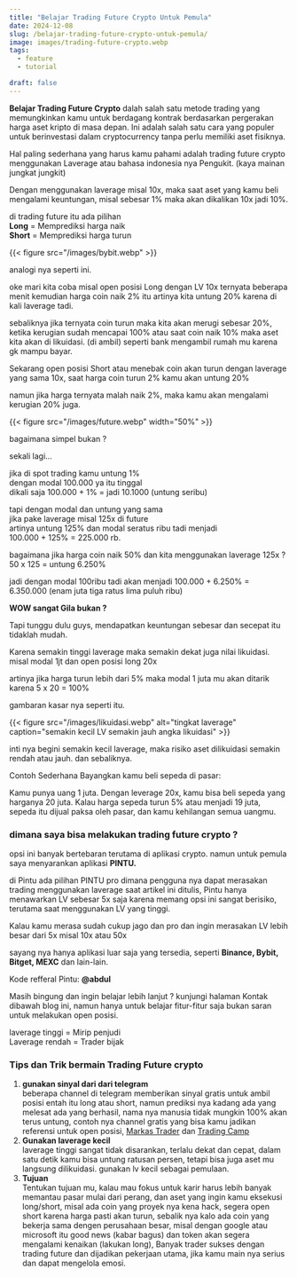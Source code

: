 ```yaml
---
title: "Belajar Trading Future Crypto Untuk Pemula"
date: 2024-12-08
slug: /belajar-trading-future-crypto-untuk-pemula/
image: images/trading-future-crypto.webp
tags:
  - feature
  - tutorial

draft: false
---
```


**Belajar Trading Future Crypto** dalah salah satu metode trading yang memungkinkan kamu untuk berdagang kontrak berdasarkan pergerakan harga aset kripto di masa depan. Ini adalah salah satu cara yang populer untuk berinvestasi dalam cryptocurrency tanpa perlu memiliki aset fisiknya.

Hal paling sederhana yang harus kamu pahami adalah trading future crypto menggunakan Laverage atau bahasa indonesia nya Pengukit. (kaya mainan jungkat jungkit)

Dengan menggunakan laverage misal 10x, maka saat aset yang kamu beli mengalami keuntungan, misal sebesar 1% maka akan dikalikan 10x jadi 10%.

di trading future itu ada pilihan  
**Long** = Memprediksi harga naik  
**Short** = Memprediksi harga turun

{{< figure src="/images/bybit.webp" >}}

analogi nya seperti ini.

oke mari kita coba misal open posisi Long dengan LV 10x
ternyata beberapa menit kemudian harga coin naik 2% itu artinya kita untung 20% karena di kali laverage tadi.

sebaliknya jika ternyata coin turun maka kita akan merugi sebesar 20%, ketika kerugian sudah mencapai 100% atau saat coin naik 10% maka aset kita akan di likuidasi. (di ambil) seperti bank mengambil rumah mu karena gk mampu bayar.

Sekarang open posisi Short atau menebak coin akan turun
dengan laverage yang sama 10x, saat harga coin turun 2% kamu akan untung 20%

namun jika harga ternyata malah naik 2%, maka kamu akan mengalami kerugian 20% juga.

{{< figure src="/images/future.webp" width="50%" >}}

bagaimana simpel bukan ?

sekali lagi...

jika di spot trading kamu untung 1%  
dengan modal 100.000 ya itu tinggal  
dikali saja 100.000 + 1% = jadi 10.1000 (untung seribu)

tapi dengan modal dan untung yang sama  
jika pake laverage misal 125x di future  
artinya untung 125% dan modal seratus ribu tadi menjadi  
100.000 + 125% = 225.000 rb.

bagaimana jika harga coin naik 50% dan kita menggunakan laverage 125x ?  
50 x 125 = untung 6.250%

jadi dengan modal 100ribu tadi akan menjadi
100.000 + 6.250% = 6.350.000 (enam juta tiga ratus lima puluh ribu)

**WOW sangat Gila bukan ?**

Tapi tunggu dulu guys, mendapatkan keuntungan sebesar dan secepat itu tidaklah mudah.

Karena semakin tinggi laverage maka semakin dekat juga nilai likuidasi.
misal modal 1jt dan open posisi long 20x

artinya jika harga turun lebih dari 5% maka modal 1 juta mu akan ditarik karena
5 x 20 = 100%

gambaran kasar nya seperti itu.

{{< figure src="/images/likuidasi.webp" alt="tingkat laverage" caption="semakin kecil LV semakin jauh angka likuidasi" >}}

inti nya begini
semakin kecil laverage, maka risiko aset dilikuidasi semakin rendah atau jauh. dan sebaliknya.

Contoh Sederhana
Bayangkan kamu beli sepeda di pasar:

Kamu punya uang 1 juta.
Dengan leverage 20x, kamu bisa beli sepeda yang harganya 20 juta.
Kalau harga sepeda turun 5% atau menjadi 19 juta, sepeda itu dijual paksa oleh pasar, dan kamu kehilangan semua uangmu.

### dimana saya bisa melakukan trading future crypto ?

opsi ini banyak bertebaran terutama di aplikasi crypto.
namun untuk pemula saya menyarankan aplikasi **PINTU.**

di Pintu ada pilihan PINTU pro dimana pengguna nya dapat merasakan trading menggunakan laverage saat artikel ini ditulis, Pintu hanya menawarkan LV sebesar 5x saja karena memang opsi ini sangat berisiko, terutama saat menggunakan LV yang tinggi.

Kalau kamu merasa sudah cukup jago dan pro dan ingin merasakan LV lebih besar dari 5x misal 10x atau 50x

sayang nya hanya aplikasi luar saja yang tersedia, seperti **Binance, Bybit, Bitget, MEXC** dan lain-lain.

Kode refferal Pintu: **@abdul**

Masih bingung dan ingin belajar lebih lanjut ? kunjungi halaman Kontak dibawah blog ini, namun hanya untuk belajar fitur-fitur saja bukan saran untuk melakukan open posisi.

laverage tinggi = Mirip penjudi  
Laverage rendah = Trader bijak

### Tips dan Trik bermain Trading Future crypto

1. **gunakan sinyal dari dari telegram**  
   beberapa channel di telegram memberikan sinyal gratis untuk ambil posisi entah itu long atau short, namun prediksi nya kadang ada yang melesat ada yang berhasil, nama nya manusia tidak mungkin 100% akan terus untung, contoh nya channel gratis yang bisa kamu jadikan referensi untuk open posisi, [Markas Trader](https://t.me/markas_trader) dan [Trading Camp](https://t.me/trading_camp)
2. **Gunakan laverage kecil**  
   laverage tinggi sangat tidak disarankan, terlalu dekat dan cepat, dalam satu detik kamu bisa untung ratusan persen, tetapi bisa juga aset mu langsung dilikuidasi. gunakan lv kecil sebagai pemulaan.
3. **Tujuan**  
   Tentukan tujuan mu, kalau mau fokus untuk karir harus lebih banyak memantau pasar mulai dari perang, dan aset yang ingin kamu eksekusi long/short, misal ada coin yang proyek nya kena hack, segera open short karena harga pasti akan turun, sebalik nya kalo ada coin yang bekerja sama dengen perusahaan besar, misal dengan google atau microsoft itu good news (kabar bagus) dan token akan segera mengalami kenaikan (lakukan long), Banyak trader sukses dengan trading future dan dijadikan pekerjaan utama, jika kamu main nya serius dan dapat mengelola emosi.

